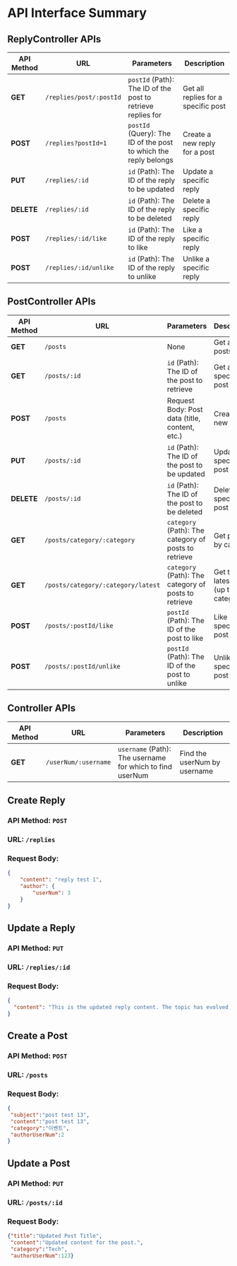 # API Interface Summary

## ReplyController APIs

| **API Method** | **URL**                 | **Parameters**                                               | **Description**                     |
| -------------- | ----------------------- | ------------------------------------------------------------ | ----------------------------------- |
| **GET**        | `/replies/post/:postId` | `postId` (Path): The ID of the post to retrieve replies for  | Get all replies for a specific post |
| **POST**       | `/replies?postId=1`     | `postId` (Query): The ID of the post to which the reply belongs | Create a new reply for a post       |
| **PUT**        | `/replies/:id`          | `id` (Path): The ID of the reply to be updated               | Update a specific reply             |
| **DELETE**     | `/replies/:id`          | `id` (Path): The ID of the reply to be deleted               | Delete a specific reply             |
| **POST**       | `/replies/:id/like`     | `id` (Path): The ID of the reply to like                     | Like a specific reply               |
| **POST**       | `/replies/:id/unlike`   | `id` (Path): The ID of the reply to unlike                   | Unlike a specific reply             |

## PostController APIs

| **API Method** | **URL**                            | **Parameters**                                       | **Description**                            |
| -------------- | ---------------------------------- | ---------------------------------------------------- | ------------------------------------------ |
| **GET**        | `/posts`                           | None                                                 | Get all posts                              |
| **GET**        | `/posts/:id`                       | `id` (Path): The ID of the post to retrieve          | Get a specific post by ID                  |
| **POST**       | `/posts`                           | Request Body: Post data (title, content, etc.)       | Create a new post                          |
| **PUT**        | `/posts/:id`                       | `id` (Path): The ID of the post to be updated        | Update a specific post by ID               |
| **DELETE**     | `/posts/:id`                       | `id` (Path): The ID of the post to be deleted        | Delete a specific post by ID               |
| **GET**        | `/posts/category/:category`        | `category` (Path): The category of posts to retrieve | Get posts by category                      |
| **GET**        | `/posts/category/:category/latest` | `category` (Path): The category of posts to retrieve | Get the latest posts (up to 3) by category |
| **POST**       | `/posts/:postId/like`              | `postId` (Path): The ID of the post to like          | Like a specific post                       |
| **POST**       | `/posts/:postId/unlike`            | `postId` (Path): The ID of the post to unlike        | Unlike a specific post                     |

## Controller APIs

| **API Method** | **URL**              | **Parameters**                                            | **Description**              |
| -------------- | -------------------- | --------------------------------------------------------- | ---------------------------- |
| **GET**        | `/userNum/:username` | `username` (Path): The username for which to find userNum | Find the userNum by username |

## Create Reply

### API Method: `POST`
### URL: `/replies`
### Request Body:
```json
{
    "content": "reply test 1",
    "author": {
        "userNum": 3
    }
}
```

## Update a Reply

### API Method: `PUT`
### URL: `/replies/:id`
### Request Body:
```json
{
  "content": "This is the updated reply content. The topic has evolved, and I want to add more insights."
}
```

## Create a Post

### API Method: `POST`
### URL: `/posts`
### Request Body:
```json
{
 "subject":"post test 13",
 "content":"post test 13",
 "category":"이벤트",
 "authorUserNum":2
}
```

## Update a Post

### API Method: `PUT`
### URL: `/posts/:id`
### Request Body:
```json
{"title":"Updated Post Title",
 "content":"Updated content for the post.",
 "category":"Tech",
 "authorUserNum":123}